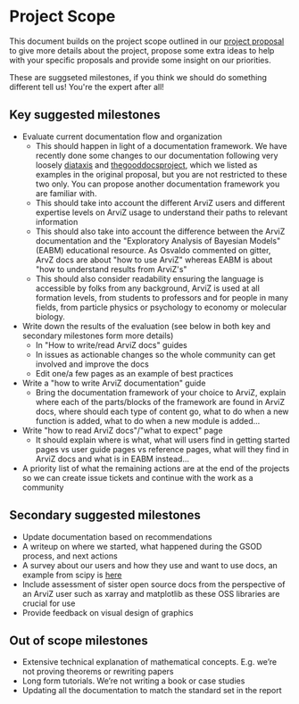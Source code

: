 # Project Scope
This document builds on the project scope outlined in our
[project proposal](https://github.com/arviz-devs/arviz/wiki/Season-of-Docs-2021#projects-scope)
to give more details about the project, propose some extra ideas to help with your specific
proposals and provide some insight on our priorities.

These are suggseted milestones, if you think we should do something different tell us! You're the expert after all!

## Key suggested milestones

* Evaluate current documentation flow and organization
   * This should happen in light of a documentation framework.
     We have recently done some changes to our documentation following very loosely
     [diataxis](https://diataxis.fr) and
     [thegooddocsproject](https://thegooddocsproject.dev/about/), which we listed as examples in the
     original proposal, but you are not restricted to these two only. You can propose another
     documentation framework you are familiar with.
   * This should take into account the different ArviZ users and different expertise levels on ArviZ
     usage to understand their paths to relevant information
   * This should also take into account the difference between the ArviZ documentation and the
     "Exploratory Analysis of Bayesian Models" (EABM) educational resource. As Osvaldo commented on gitter,
     ArvZ docs are about "how to use ArviZ" whereas EABM is about "how to understand results from ArviZ's"
   * This should also consider readability ensuring the language is accessible by folks from any background,
     ArviZ is used at all formation levels, from students to professors and for people in many
     fields, from particle physics or psychology to economy or molecular biology.
* Write down the results of the evaluation (see below in both key and secondary milestones form more
  details)
   * In "How to write/read ArviZ docs" guides
   * In issues as actionable changes so the whole community can get involved and improve the docs
   * Edit one/a few pages as an example of best practices
* Write a "how to write ArviZ documentation" guide
   * Bring the documentation framework of your choice to ArviZ, explain where each of the parts/blocks
     of the framework are found in ArviZ docs, where should each type of content go, what to do when
     a new function is added, what to do when a new module is added...
* Write "how to read ArviZ docs"/"what to expect" page
   * It should explain where is what, what will users find in getting started pages vs user guide pages vs reference pages,
     what will they find in ArviZ docs and what is in EABM instead...
* A priority list of what the remaining actions are at the end of the projects so we can create issue tickets and continue with the work as a community


## Secondary suggested milestones
* Update documentation based on recommendations
* A writeup on where we started, what happened during the GSOD process, and next actions
* A survey about our users and how they use and want to use docs, an example from scipy is [here](https://github.com/mkg33/GSoD/blob/master/user_survey_summary.pdf)
* Include assessment of sister open source docs from the perspective of an ArviZ user such as xarray and matplotlib as these OSS libraries are crucial for use
* Provide feedback on visual design of graphics

## Out of scope milestones
* Extensive technical explanation of mathematical concepts. E.g. we’re not proving theorems or rewriting papers
* Long form tutorials. We’re not writing a book or case studies
* Updating all the documentation to match the standard set in the report
